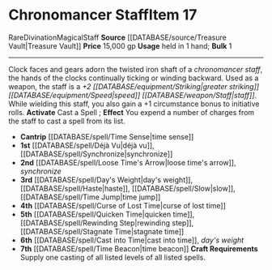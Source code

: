 ﻿---
bulk: '1'
id: '2248'
item_category: Staves
level: '17'
name: Chronomancer Staff
price: 15,000 gp
rarity: Rare
school: Divination
source: '[[DATABASE/source/Treasure Vault|Treasure Vault]]'
subcategory: stave
trait:
- '[[DATABASE/trait/Divination|Divination]]'
- '[[DATABASE/trait/Magical|Magical]]'
- '[[DATABASE/trait/Rare|Rare]]'
- '[[DATABASE/trait/Staff|Staff]]'
type: Item
usage: held in 1 hand

---
# Chronomancer Staff<span class="item-type">Item 17</span>

<span class="trait-rare item-trait">Rare</span><span class="item-trait">Divination</span><span class="item-trait">Magical</span><span class="item-trait">Staff</span>
**Source** [[DATABASE/source/Treasure Vault|Treasure Vault]] 
**Price** 15,000 gp
**Usage** held in 1 hand; **Bulk** 1

---
Clock faces and gears adorn the twisted iron shaft of a _chronomancer staff_, the hands of the clocks continually ticking or winding backward. Used as a weapon, the staff is a _+2 [[DATABASE/equipment/Striking|greater striking]] [[DATABASE/equipment/Speed|speed]] [[DATABASE/weapon/Staff|staff]]_. While wielding this staff, you also gain a +1 circumstance bonus to initiative rolls. 
**Activate** Cast a Spell ; **Effect** You expend a number of charges from the staff to cast a spell from its list.

* **Cantrip** [[DATABASE/spell/Time Sense|time sense]]
* **1st** [[DATABASE/spell/Déjà Vu|déjà vu]], [[DATABASE/spell/Synchronize|synchronize]]
* **2nd** [[DATABASE/spell/Loose Time's Arrow|loose time's arrow]], _synchronize_
* **3rd** [[DATABASE/spell/Day's Weight|day's weight]], [[DATABASE/spell/Haste|haste]], [[DATABASE/spell/Slow|slow]], [[DATABASE/spell/Time Jump|time jump]]
* **4th** [[DATABASE/spell/Curse of Lost Time|curse of lost time]]
* **5th** [[DATABASE/spell/Quicken Time|quicken time]], [[DATABASE/spell/Rewinding Step|rewinding step]], [[DATABASE/spell/Stagnate Time|stagnate time]]
* **6th** [[DATABASE/spell/Cast into Time|cast into time]], _day's weight_
* **7th** [[DATABASE/spell/Time Beacon|time beacon]]
**Craft Requirements** Supply one casting of all listed levels of all listed spells.
